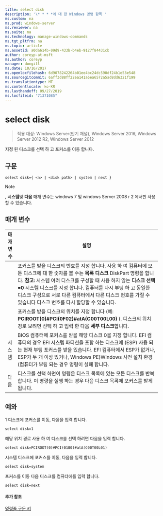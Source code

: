 ```yaml
---
title: select disk
description: '\* * * *에 대 한 Windows 명령 항목 '
ms.custom: na
ms.prod: windows-server
ms.reviewer: na
ms.suite: na
ms.technology: manage-windows-commands
ms.tgt_pltfrm: na
ms.topic: article
ms.assetid: a0da614b-09d9-433b-b4eb-9127f84431cb
author: coreyp-at-msft
ms.author: coreyp
manager: dongill
ms.date: 10/16/2017
ms.openlocfilehash: 6d9078242264b01ee4bc24dc590df24b1e53e548
ms.sourcegitcommit: 6aff3d88ff22ea141a6ea6572a5ad8dd6321f199
ms.translationtype: MT
ms.contentlocale: ko-KR
ms.lasthandoff: 09/27/2019
ms.locfileid: "71371085"
---
```

# <a name="select-disk"></a>select disk

>적용 대상: Windows Server(반기 채널), Windows Server 2016, Windows Server 2012 R2, Windows Server 2012

지정 된 디스크를 선택 하 고 포커스를 이동 합니다.  
  
  
  
## <a name="syntax"></a>구문  
  
```  
select disk={ <n> | <disk path> | system | next }  
```  
  
> [!NOTE]  
> **<disk path>** , **시스템**및 **다음** 매개 변수는 windows 7 및 windows Server 2008 r 2 에서만 사용할 수 있습니다.  
  
## <a name="parameters"></a>매개 변수  
  
|  매개 변수  |                                                                                                                                                                                                            설명                                                                                                                                                                                                            |
|-------------|-----------------------------------------------------------------------------------------------------------------------------------------------------------------------------------------------------------------------------------------------------------------------------------------------------------------------------------------------------------------------------------------------------------------------------------|
|     <n>     | 포커스를 받을 디스크의 번호를 지정 합니다. 사용 하 여 컴퓨터에 모든 디스크에 대 한 숫자를 볼 수는 **목록 디스크** DiskPart 명령을 합니다. **참고:** 시스템 여러 디스크를 구성할 때 사용 하지 않는 **디스크 선택\=0** 시스템 디스크를 지정 합니다. 컴퓨터를 다시 부팅 하 고 동일한 디스크 구성으로 서로 다른 컴퓨터에서 다른 디스크 번호를 가질 수 있습니다 디스크 번호를 다시 할당할 수 있습니다. |
| <disk path> |                                                                                                                 포커스를 받을 디스크의 위치를 지정 합니다 (예: **PCIROOT\(0\)\#PCI\(0F02\)\#atA\(C00T00L00\)** ). 디스크의 위치 경로 보려면 선택 하 고 입력 한 다음 **세부 디스크**합니다.                                                                                                                  |
|   시스템    |                                 BIOS 컴퓨터에 포커스를 받을 해당 디스크 0을 지정 합니다. EFI 컴퓨터의 경우 EFI 시스템 파티션을 포함 하는 디스크에 \(ESP\) 사용 되는 현재 부팅 포커스를 받을 있습니다. EFI 컴퓨터에서 ESP가 없거나, ESP가 두 개 이상 있거나, Windows PE\)Windows 사전 설치 환경 \(컴퓨터가 부팅 되는 경우 명령이 실패 합니다.                                  |
|    다음     |                                                                                                                                     디스크를 선택 하면이 명령은 디스크 목록에 있는 모든 디스크를 반복 합니다. 이 명령을 실행 하는 경우 다음 디스크 목록에 포커스를 받게 됩니다.                                                                                                                                      |
  
## <a name="BKMK_examples"></a>예와  
1 디스크에 포커스를 이동, 다음을 입력 합니다.  
  
```  
select disk=1  
```  
  
해당 위치 경로 사용 하 여 디스크를 선택 하려면 다음을 입력 합니다.  
  
```  
select disk=PCIROOT(0)#PCI(0100)#atA(C00T00L01)  
```  
  
시스템 디스크에 포커스를 이동, 다음을 입력 합니다.  
  
```  
select disk=system  
```  
  
포커스를 이동 다음 디스크를 컴퓨터에를 입력 합니다.  
  
```  
select disk=next  
```  
  
#### <a name="additional-references"></a>추가 참조  
[명령줄 구문 키](command-line-syntax-key.md)  
  

  

